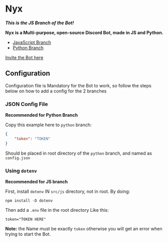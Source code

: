 # Nyx

***This is the JS Branch of the Bot!***

**Nyx is a Multi-purpose, open-source Discord Bot, made in JS and Python.**

- [JavaScript Branch](https://github.com/nyx-team/nyx/tree/main)
- [Python Branch](https://github.com/nyx-team/nyx/tree/python)

[Invite the Bot here](https://discord.com/oauth2/authorize?client_id=960533661109878805&scope=bot%20applications.commands&permissions=545394261246)

## Configuration

Configuration file is Mandatory for the Bot to work, so follow the steps below on how to add a config for the 2 branches

### JSON Config File

**Recommended for Python Branch**

Copy this example here to `python` branch:

```json
{
    "token": "TOKEN"
}
```

Should be placed in root directory of the `python` branch, and named as `config.json`

### Using `dotenv`

**Recommended for JS branch**

First, install `dotenv` IN `src/js` directory, not in root. 
By doing:

```sh-session
npm install -D dotenv
```

Then add a `.env` file in the root directory
Like this:

```env
token="TOKEN HERE"
```

**Note:** the Name must be exactly `token` otherwise you will get an error when trying to start the Bot.
